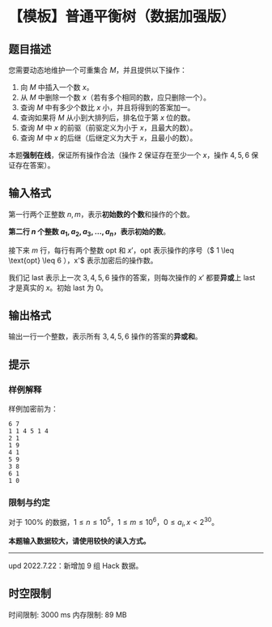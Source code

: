 # 【模板】普通平衡树（数据加强版）

## 题目描述

您需要动态地维护一个可重集合 $M$，并且提供以下操作：

1. 向 $M$ 中插入一个数 $x$。
2. 从 $M$ 中删除一个数 $x$（若有多个相同的数，应只删除一个）。
3. 查询 $M$ 中有多少个数比 $x$ 小，并且将得到的答案加一。
4. 查询如果将 $M$ 从小到大排列后，排名位于第 $x$ 位的数。
5. 查询 $M$ 中 $x$ 的前驱（前驱定义为小于 $x$，且最大的数）。
6. 查询 $M$ 中 $x$ 的后继（后继定义为大于 $x$，且最小的数）。

本题**强制在线**，保证所有操作合法（操作 $2$ 保证存在至少一个 $x$，操作 $4,5,6$ 保证存在答案）。

## 输入格式

第一行两个正整数 $n,m$，表示**初始数的个数**和操作的个数。

**第二行 $n$ 个整数 $a_1,a_2,a_3,\ldots,a_n$，表示初始的数**。

接下来 $m$ 行，每行有两个整数 $\text{opt}$ 和 $x'$，$\text{opt}$ 表示操作的序号（$ 1 \leq \text{opt} \leq 6 $），$x'$ 表示加密后的操作数。

我们记 $\text{last}$ 表示上一次 $3,4,5,6$ 操作的答案，则每次操作的 $x'$ 都要**异或**上 $\text{last}$ 才是真实的 $x$。初始 $\text{last}$ 为 $0$。


## 输出格式

输出一行一个整数，表示所有 $3,4,5,6$ 操作的答案的**异或和**。


## 提示

### 样例解释

样例加密前为：
```plain
6 7
1 1 4 5 1 4
2 1
1 9
4 1
5 9
3 8
6 1
1 0
```

### 限制与约定

对于 $100\%$ 的数据，$1\leq n\leq 10^5$，$1\leq m\leq 10^6$，$0\leq a_i,x\lt 2^{30}$。

**本题输入数据较大，请使用较快的读入方式。**

---

$\text{upd 2022.7.22}$：新增加 $9$ 组 Hack 数据。

## 时空限制

时间限制: 3000 ms
内存限制: 89 MB
